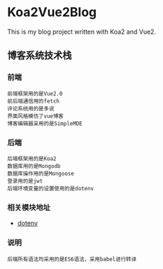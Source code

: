# Koa2Vue2Blog
This is my blog project written with Koa2 and Vue2.
## 博客系统技术栈
### 前端
    前端框架用的是Vue2.0
    前后端通信用的fetch
    评论系统用的是多说
    界面风格模仿了vue博客
    博客编辑器采用的是SimpleMDE
### 后端
    后端框架用的是Koa2
    数据库用的是Mongodb
    数据库操作用的是Mongoose
    登录用的是jwt
    后端环境变量的设置使用的是dotenv
### 相关模块地址
- [dotenv](https://github.com/motdotla/dotenv "dotenv github地址")

### 说明
    后端所有语法均采用的是ES6语法，采用babel进行转译
